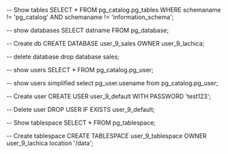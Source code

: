 -- Show tables
SELECT \*
FROM pg_catalog.pg_tables
WHERE schemaname != 'pg_catalog' AND
schemaname != 'information_schema';

-- show databases
SELECT datname FROM pg_database;

-- Create db
CREATE DATABASE user_9_sales OWNER user_9_lachica;

-- delete database
drop database sales;

-- show users
SELECT \*
FROM pg_catalog.pg_user;

-- show users simplified
select pg_user.usename from pg_catalog.pg_user;

-- Create user
CREATE USER user_9_default WITH PASSWORD 'test123';

-- Delete user
DROP USER IF EXISTS user_9_default;

-- Show tablespace
SELECT \* FROM pg_tablespace;

-- Create tablespace
CREATE TABLESPACE user_9_tablespace OWNER user_9_lachica location '/data';
